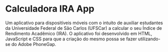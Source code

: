 Calculadora IRA App
===============

Um aplicativo para dispositíveis móveis com o intuito de auxiliar estudantes da Universidade Federal de São Carlos (UFSCar) a calcular o seu Índice de Rendimento Acadêmico (IRA).
O aplicativo foi desenvolvido em HTML, JavaScript e CSS para que a criação do mesmo possa se fazer utilizando-se do Adobe PhoneGap.
